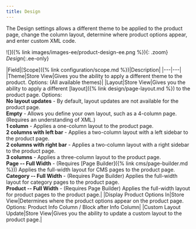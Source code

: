```yaml
---
title: Design
---
```


The Design settings allows a different theme to be applied to the product page, change the column layout, determine where product options appear, and enter custom XML code.

![]({% link images/images-ee/product-design-ee.png %}){: .zoom}
_Design_{:.ee-only}

|Field|[Scope]({% link configuration/scope.md %})|Description|
|---|---|
|Theme|Store View|Gives you the ability to apply a different theme to the product. Options: (All available themes)|
|<span class="ee-only">Layout</span>|Store View|Gives you the ability to apply a different [layout]({% link design/page-layout.md %}) to the product page. Options: <br/>**No layout updates** - By default, layout updates are not available for the product page. <br/>**Empty** - Allows you define your own layout, such as a 4-column page. (Requires an understanding of XML.) <br/>**1 column** - Applies a one-column layout to the product page. <br/>**2 columns with left bar** - Applies a two-column layout with a left sidebar to the product page. <br/>**2 columns with right bar** - Applies a two-column layout with a right sidebar to the product page. <br/>**3 columns** - Applies a three-column layout to the product page. <br/>**Page -- Full Width** - (Requires [Page Builder]({% link cms/page-builder.md %})) Applies the full-width layout for CMS pages to the product page. <br/>**Category -- Full Width** - (Requires Page Builder) Applies the full-width layout for category pages to the product page. <br/>**Product -- Full Width** - (Requires Page Builder) Applies the full-width layout for product pages to the product page.|
|Display Product Options In|Store View|Determines where the product options appear on the product page. Options: Product Info Column / Block after Info Column|
|Custom Layout Update|Store View|Gives you the ability to update a custom layout to the product page.|
